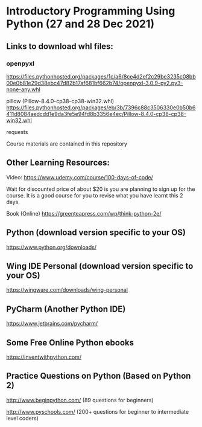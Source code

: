 # Introductory Programming Using Python (27 and 28 Dec 2021)

## Links to download whl files:

### openpyxl 
https://files.pythonhosted.org/packages/1c/a6/8ce4d2ef2c29be3235c08bb00e0b81e29d38ebc47d82b17af681bf662b74/openpyxl-3.0.9-py2.py3-none-any.whl

pillow (Pillow-8.4.0-cp38-cp38-win32.whl)
https://files.pythonhosted.org/packages/eb/3b/7396c88c3506330e0b50b6411d8084aedcdd1e9da3fe5e94fd8b3356e4ec/Pillow-8.4.0-cp38-cp38-win32.whl

requests


Course materials are contained in this repository

## Other Learning Resources:
Video: https://www.udemy.com/course/100-days-of-code/

Wait for discounted price of about $20 is you are planning to sign up for the course. It is a good course for you to revise what you have learnt this 2 days.

Book (Online)
https://greenteapress.com/wp/think-python-2e/

## Python (download version specific to your OS) 
https://www.python.org/downloads/

## Wing IDE Personal (download version specific to your OS)
https://wingware.com/downloads/wing-personal

## PyCharm (Another Python IDE)
https://www.jetbrains.com/pycharm/

## Some Free Online Python ebooks 
https://inventwithpython.com/

## Practice Questions on Python (Based on Python 2)
http://www.beginpython.com/ (89 questions for beginners)

http://www.pyschools.com/ (200+ questions for beginner to intermediate level coders)

